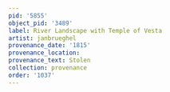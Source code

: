 ```yaml
---
pid: '5855'
object_pid: '3489'
label: River Landscape with Temple of Vesta
artist: janbrueghel
provenance_date: '1815'
provenance_location:
provenance_text: Stolen
collection: provenance
order: '1037'
---
```

